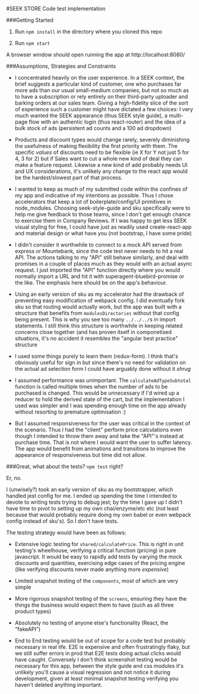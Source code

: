 #SEEK STORE
Code test implementation

###Getting Started

1.  Run `npm install` in the directory where you cloned this repo

2.  Run `npm start`

A browser window should open running the app at http://localhost:8080/

###Assumptions, Strategies and Constraints

 - I concentrated heavily on the user experience.  In a SEEK context, the brief
 suggests a particular kind of customer, one who purchases far more ads than
 our usual small-medium companies, but not so much as to have a subscription
 or rely entirely on their third-party uploader and barking orders at our sales
 team.  Giving a high-fidelity slice of the sort of experience such a customer
 might have dictated a few choices:  I very much wanted the SEEK appearance
 (thus SEEK style guide), a multi-page flow with an authentic login
 (thus react-router) and the idea of a bulk stock of ads (persistent ad counts
 and a 100 ad dropdown)

 - Products and discount types would change rarely, severely diminishing the
 usefulness of making flexibility the first priority with them.  The specific
 *values* of discounts need to be flexible (ie X for Y not just 5 for 4, 3 for 2)
 but if Sales want to cut a whole new kind of deal they can make a feature request.
 Likewise a new kind of add probably needs UI and UX considerations, it's unlikely
 any change to the react app would be the hardest/slowest part of that process.

 - I wanted to keep as much of my submitted code within the confines of my
 app and indicative of my intentions as possible.  Thus I chose accelerators
 that keep a lot of boilerplate/config/UI primitives in node_modules.  Choosing
 seek-style-guide and sku specifically were to help me give feedback to those
 teams, since I don't get enough chance to exercise them in Company Reviews.
 If I was happy to get less SEEK visual styling for free, I could have just as
 readily used create-react-app and material design or what have you (not
 bootstrap, I have some pride)

 - I didn't consider it worthwhile to connect to a mock API served from express
 or Mountebank, since the code test never needs to hit a real API.  The actions
 talking to my "API" still behave similarly, and deal with promises in a couple
 of places much as they would with an actual async request.  I just imported the
 "API" function directly where you would normally import a URL and hit it with
 superagent-bluebird-promise or the like.  The emphasis here should be on the
 app's behaviour.

 - Using an early version of sku as my accelerator had the drawback of preventing
 easy modification of webpack config.  I did eventually fork sku so that routing
 would actually work, but the app was built with a structure that benefits from
 `modulesDirectories` without that config being present.  This is why you see
 too many `../../../`s in import statements.  I still think this structure is
 worthwhile in keeping related concerns close together (and has proven itself
 in componetised situations, it's no accident it resembles the "angular best
 practice" structure

 - I used some things purely to learn them (redux-form).  I think that's
 obviously useful for sign in but since there's no need for validation on
 the actual ad selection form I could have arguably done without it *shrug*

 - I assumed performance was unimportant.  The `calculateAdTypeSubtotal` function
 is called multiple times when the number of ads to be purchased is changed.
 This would be unnecessary if I'd wired up a reducer to hold the derived state
 of the cart, but the implementation I used was simpler and I was spending
 enough time on the app already without resorting to premature optimisation :)

 - But I assumed responsiveness for the user was critical in the context of the
 scenario.  Thus I had the "client" perform price calculations even though I
 intended to throw them away and take the "API"'s instead at purchase time.
 That is not where I would want the user to suffer latency.  The app would
 benefit from animations and transitions to improve the appearance of responsiveness
 but time did not allow.


 ###Great, what about the tests?  `npm test` right?

 Er, no.

 I (unwisely?) took an early version of sku as my bootstrapper, which handled
 jest config for me.  I ended up spending the time I intended to devote to writing
 tests trying to debug jest; by the time I gave up I didn't have time to pivot to
 setting up my own chai/enzyme/etc etc (not least because that would probably
 require doing my own babel or even webpack config instead of sku's).  So I don't
 have tests.

 The testing strategy would have been as follows:

 - Extensive logic testing for `shared/calculatePrice`.  This is right in
 unit testing's wheelhouse, verifying a critical function (pricing) in pure
 javascript.  It would be easy to rapidly add tests by varying the mock discounts
 and quantities, exercising edge cases of the pricing engine (like verifying
 discounts never made anything more *expensive*)

 - Limited snapshot testing of the `components`, most of which are very simple

 - More rigorous snapshot testing of the `screens`, ensuring they have the things
 the business would expect them to have (such as all three product types)

 - Absolutely no testing of anyone else's functionality (React, the "fakeAPI")

 - End to End testing would be out of scope for a code test but probably necessary
 in real life.  E2E is expensive and often frustratingly flaky, but we still
 suffer errors in prod that E2E tests doing actual clicks would have caught.
 Conversely I don't think screenshot testing would be necessary for this app,
 between the style guide and css modules it's unlikely you'll cause a visual
 regression and not notice it during development, given at least minimal
 snapshot testing verifying you haven't deleted anything important.
